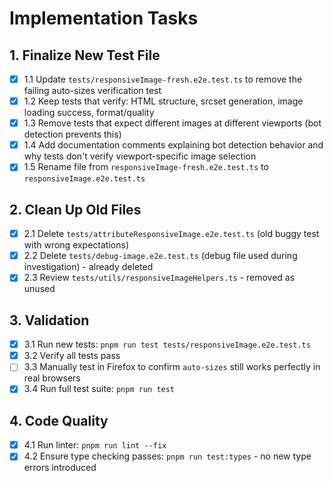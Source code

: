 # Implementation Tasks

## 1. Finalize New Test File
- [x] 1.1 Update `tests/responsiveImage-fresh.e2e.test.ts` to remove the failing auto-sizes verification test
- [x] 1.2 Keep tests that verify: HTML structure, srcset generation, image loading success, format/quality
- [x] 1.3 Remove tests that expect different images at different viewports (bot detection prevents this)
- [x] 1.4 Add documentation comments explaining bot detection behavior and why tests don't verify viewport-specific image selection
- [x] 1.5 Rename file from `responsiveImage-fresh.e2e.test.ts` to `responsiveImage.e2e.test.ts`

## 2. Clean Up Old Files
- [x] 2.1 Delete `tests/attributeResponsiveImage.e2e.test.ts` (old buggy test with wrong expectations)
- [x] 2.2 Delete `tests/debug-image.e2e.test.ts` (debug file used during investigation) - already deleted
- [x] 2.3 Review `tests/utils/responsiveImageHelpers.ts` - removed as unused

## 3. Validation
- [x] 3.1 Run new tests: `pnpm run test tests/responsiveImage.e2e.test.ts`
- [x] 3.2 Verify all tests pass
- [ ] 3.3 Manually test in Firefox to confirm `auto-sizes` still works perfectly in real browsers
- [x] 3.4 Run full test suite: `pnpm run test`

## 4. Code Quality
- [x] 4.1 Run linter: `pnpm run lint --fix`
- [x] 4.2 Ensure type checking passes: `pnpm run test:types` - no new type errors introduced
